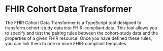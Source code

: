 # FHIR Cohort Data Transformer

The FHIR Cohort Data Transformer is a TypeScript tool designed to transform cohort-study data into FHIR-compliant data. This tool allows you to specify and test the pairing rules between the cohort-study data and the properties of a given FHIR resource. Once you have defined these rules, you can link them to one or more FHIR-compliant templates.